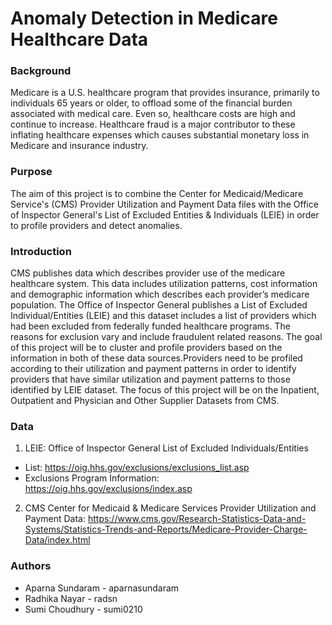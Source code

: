 # Anomaly Detection in Medicare Healthcare Data

### Background
Medicare is a U.S. healthcare program that provides insurance, primarily to individuals 65 years or older, to offload some of the financial burden associated with medical care. Even so, healthcare costs are high and continue to increase. Healthcare fraud is a major contributor to these inflating healthcare expenses which causes substantial monetary loss in Medicare and insurance industry. 

### Purpose
The aim of this project is to combine the Center for Medicaid/Medicare Service's (CMS) Provider Utilization and Payment Data files with the Office of Inspector General's List of Excluded Entities & Individuals (LEIE) in order to profile providers and detect anomalies.

### Introduction
CMS publishes data which describes provider use of the medicare healthcare system. This data includes utilization patterns, cost information and demographic information which describes each provider’s medicare population. The Office of Inspector General publishes a List of Excluded Individual/Entities (LEIE) and this dataset includes a list of providers which had been excluded from federally funded healthcare programs. The reasons for exclusion vary and include fraudulent related reasons. The goal of this project will be to cluster and profile providers based on the information in both of these data sources. ​Providers need to be profiled according to their utilization and payment patterns in order to identify providers that have similar utilization and payment patterns to those identified by LEIE dataset. The focus of this project will be on the Inpatient, Outpatient and Physician and Other Supplier Datasets from CMS.

### Data
1) LEIE: Office of Inspector General List of Excluded Individuals/Entities
- List: ​https://oig.hhs.gov/exclusions/exclusions_list.asp
- Exclusions Program Information: ​https://oig.hhs.gov/exclusions/index.asp
2) CMS Center for Medicaid & Medicare Services Provider Utilization and Payment Data: 
https://www.cms.gov/Research-Statistics-Data-and-Systems/Statistics-Trends-and-Reports/Medicare-Provider-Charge-Data/index.html

### Authors
- Aparna Sundaram - aparnasundaram
- Radhika Nayar - radsn
- Sumi Choudhury - sumi0210

